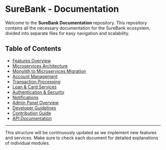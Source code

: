 # SureBank - Documentation

Welcome to the **SureBank Documentation** repository. This repository contains all the necessary documentation for the SureBank ecosystem, divided into separate files for easy navigation and scalability.

## Table of Contents

- [Features Overview](./features.md)
- [Microservices Architecture](./microservices.md)
- [Monolith to Microservices Migration](./migration-plan.md)
- [Account Management](./account-management.md)
- [Transaction Processing](./transaction-processing.md)
- [Loan & Card Services](./loan-card-services.md)
- [Authentication & Security](./authentication-security.md)
- [Notifications](./notifications.md)
- [Admin Panel Overview](./admin-panel.md)
- [Developer Guidelines](./developer-guidelines.md)
- [Contribution Guide](./contribution.md)
- [API Documentation](./api-documentation.md)

---

This structure will be continuously updated as we implement new features and services. Make sure to check each document for detailed explanations of individual modules.

